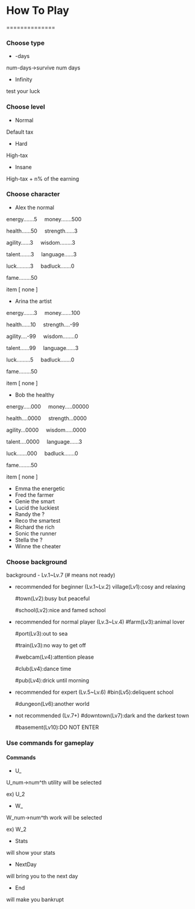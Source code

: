 # How To Play
==============

### Choose type

+ -days

num-days->survive num days

+ Infinity

test your luck

### Choose level

+ Normal

Default tax

+ Hard

High-tax

+ Insane

High-tax + n% of the earning

### Choose character

+ Alex the normal

energy.......5 &nbsp;&nbsp;&nbsp; money.......500

health......50 &nbsp;&nbsp;&nbsp; strength......3

agility......3 &nbsp;&nbsp;&nbsp; wisdom........3

talent.......3 &nbsp;&nbsp;&nbsp; language......3

luck.........3 &nbsp;&nbsp;&nbsp; badluck.......0

fame........50   

item [ none ]

+ Arina the artist

energy.......3 &nbsp;&nbsp;&nbsp; money.......100

health......10 &nbsp;&nbsp;&nbsp; strength....-99

agility....-99 &nbsp;&nbsp;&nbsp; wisdom........0

talent......99 &nbsp;&nbsp;&nbsp; language......3

luck.........5 &nbsp;&nbsp;&nbsp; badluck.......0

fame........50   

item [ none ]

+ Bob the healthy

energy.....000 &nbsp;&nbsp;&nbsp; money.....00000

health....0000 &nbsp;&nbsp;&nbsp; strength...0000

agility...0000 &nbsp;&nbsp;&nbsp; wisdom.....0000

talent....0000 &nbsp;&nbsp;&nbsp; language......3

luck.......000 &nbsp;&nbsp;&nbsp; badluck.......0

fame........50   

item [ none ]

+ Emma the energetic
+ Fred the farmer
+ Genie the smart
+ Lucid the luckiest
+ Randy the ?
+ Reco the smartest
+ Richard the rich
+ Sonic the runner
+ Stella the ?
+ Winne the cheater

### Choose background

background - Lv.1~Lv.7 (# means not ready)

+ recommended for beginner (Lv.1~Lv.2)
    village(Lv1):cosy and relaxing

    #town(Lv2):busy but peaceful

    #school(Lv2):nice and famed school

+ recommended for normal player (Lv.3~Lv.4)
    #farm(Lv3):animal lover

    #port(Lv3):out to sea

    #train(Lv3):no way to get off

    #webcam(Lv4):attention please

    #club(Lv4):dance time

    #pub(Lv4):drick until morning

+ recommended for expert (Lv.5~Lv.6)
    #bin(Lv5):deliquent school

    #dungeon(Lv6):another world

+ not recommended (Lv.7+)
    #downtown(Lv7):dark and the darkest town

    #basement(Lv10):DO NOT ENTER



### Use commands for gameplay

#### Commands
+ U_

U_num->num^th utility will be selected

ex) U_2

+ W_

W_num->num^th work will be selected

ex) W_2

+ Stats

will show your stats

+ NextDay

will bring you to the next day

+ End

will make you bankrupt

